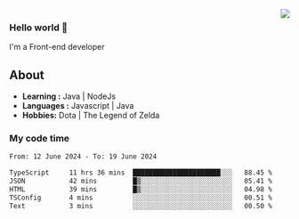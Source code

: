 <img align='right' src="https://github-readme-stats.vercel.app/api?username=jumodada&show_icons=true&theme=vue">

### Hello world 👋

I'm a Front-end developer 
    
## About
-  **Learning :** Java | NodeJs
-  **Languages :** Javascript | Java
-  **Hobbies:** Dota | The Legend of Zelda

### My code time

<!--START_SECTION:waka-->

```txt
From: 12 June 2024 - To: 19 June 2024

TypeScript     11 hrs 36 mins  ██████████████████████░░░   88.45 %
JSON           42 mins         █▒░░░░░░░░░░░░░░░░░░░░░░░   05.41 %
HTML           39 mins         █▒░░░░░░░░░░░░░░░░░░░░░░░   04.98 %
TSConfig       4 mins          ░░░░░░░░░░░░░░░░░░░░░░░░░   00.51 %
Text           3 mins          ░░░░░░░░░░░░░░░░░░░░░░░░░   00.50 %
```

<!--END_SECTION:waka-->
